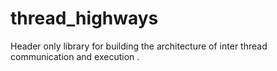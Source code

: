# thread_highways
Header only library for building the architecture of inter thread communication and execution .
